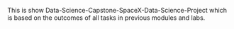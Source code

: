 This is show Data-Science-Capstone-SpaceX-Data-Science-Project which is based on the outcomes of all tasks in previous modules and labs.
